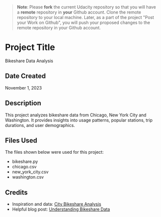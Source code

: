 >**Note**: Please **fork** the current Udacity repository so that you will have a **remote** repository in **your** Github account. Clone the remote repository to your local machine. Later, as a part of the project "Post your Work on Github", you will push your proposed changes to the remote repository in your Github account.

# Project Title
Bikeshare Data Analysis

## Date Created
November 1, 2023

## Description
This project analyzes bikeshare data from Chicago, New York City and Washington. It provides insights into usage patterns, popular stations, trip durations, and user demographics.

## Files Used
The files shown below were used for this project:
- bikeshare.py
- chicago.csv
- new_york_city.csv
- washington.csv

## Credits
- Inspiration and data: [City Bikeshare Analysis](https://github.com/example/city-bikeshare-analysis)
- Helpful blog post: [Understanding Bikeshare Data](https://blog.example.com/bikeshare-data-analysis)
